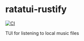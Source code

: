 # ratatui-rustify

[![CI](https://github.com//ratatui-rustify/workflows/CI/badge.svg)](https://github.com/hocnguyen12/ratatui-rustify/actions)

TUI for listening to local music files
